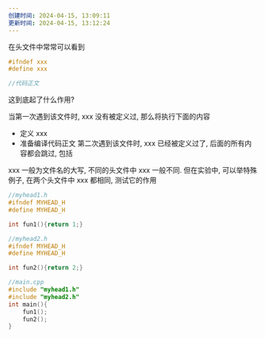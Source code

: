 ```yaml
---
创建时间: 2024-04-15, 13:09:11
更新时间: 2024-04-15, 13:12:24
---
```

在头文件中常常可以看到
```cpp
#ifndef xxx
#define xxx

//代码正文
```
这到底起了什么作用?

当第一次遇到该文件时, xxx 没有被定义过, 那么将执行下面的内容
- 定义 xxx
- 准备编译代码正文
第二次遇到该文件时, xxx 已经被定义过了, 后面的所有内容都会跳过, 包括

xxx 一般为文件名的大写, 不同的头文件中 xxx 一般不同.
但在实验中, 可以举特殊例子, 在两个头文件中 xxx 都相同, 测试它的作用


```cpp
//myhead1.h
#ifndef MYHEAD_H
#define MYHEAD_H

int fun1(){return 1;}

//myhead2.h
#ifndef MYHEAD_H
#define MYHEAD_H

int fun2(){return 2;}

//main.cpp
#include "myhead1.h"
#include "myhead2.h"
int main(){
	fun1();
	fun2();
}
```